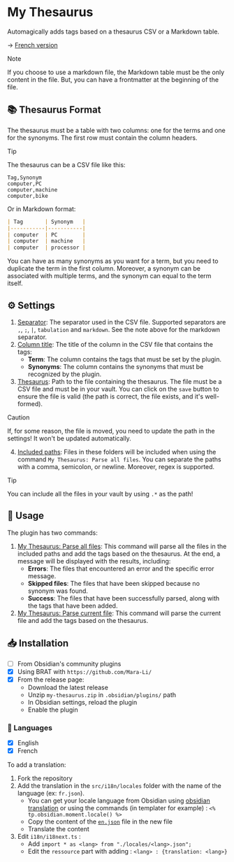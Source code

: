 # My Thesaurus

Automagically adds tags based on a thesaurus CSV or a Markdown table.

-> [French version](./README.fr.md)

> [!NOTE]
> If you choose to use a markdown file, the Markdown table must be the only
> content in the file.
> But, you can have a frontmatter at the beginning of the file.

## 📚 Thesaurus Format

The thesaurus must be a table with two columns: one for the terms and one for
the synonyms. The first row must contain the column headers.

> [!TIP]  
> The thesaurus can be a CSV file like this:
> ```csv
> Tag,Synonym
> computer,PC
> computer,machine
> computer,bike
> ```
>
> Or in Markdown format:
> ```markdown
> | Tag       | Synonym   |
> |-----------|-----------|
> | computer  | PC        |
> | computer  | machine   |
> | computer  | processor |
> ```


You can have as many synonyms as you want for a term, but you need to duplicate
the term in the first column. Moreover, a synonym can be associated with
multiple terms, and the synonym can equal to the term itself.

## ⚙️ Settings

1. <ins>Separator</ins>: The separator used in the CSV file. Supported
   separators are `,`, `;`, `|`, `tabulation` and `markdown`. See the note above
   for the markdown separator.
2. <ins>Column title</ins>: The title of the column in the CSV file that
   contains the tags:
    - **Term**: The column contains the tags that must be set by the plugin.
    - **Synonyms**: The column contains the synonyms that must be recognized by
      the plugin.
3. <ins>Thesaurus</ins>: Path to the file containing the thesaurus. The file
   must be a CSV file and must be in your vault. You can click on the `save`
   button to ensure the file is valid (the path is correct, the file exists, and
   it's well-formed).

> [!CAUTION]  
> If, for some reason, the file is moved, you need to update the path in the
> settings! It won't be updated automatically.

4. <u>Included paths</u>: Files in these folders will be included when using the
   command `My Thesaurus: Parse all files`. You can separate the paths with a
   comma, semicolon, or newline. Moreover, regex is supported.

> [!TIP]  
> You can include all the files in your vault by using `.*` as the path!

## 📝 Usage

The plugin has two commands:

1. <ins>My Thesaurus: Parse all files</ins>: This command will parse all the
   files in the included paths and add the tags based on the thesaurus. At the
   end, a message will be displayed with the results, including:
    - **Errors**: The files that encountered an error and the specific error
      message.
    - **Skipped files**: The files that have been skipped because no synonym was
      found.
    - **Success**: The files that have been successfully parsed, along with the
      tags that have been added.
2. <ins>My Thesaurus: Parse current file</ins>: This command will parse the
   current file and add the tags based on the thesaurus.

## 📥 Installation

- [ ] From Obsidian's community plugins
- [x] Using BRAT with `https://github.com/Mara-Li/`
- [x] From the release page:
    - Download the latest release
    - Unzip `my-thesaurus.zip` in `.obsidian/plugins/` path
    - In Obsidian settings, reload the plugin
    - Enable the plugin

### 🎼 Languages

- [x] English
- [x] French

To add a translation:

1. Fork the repository
2. Add the translation in the `src/i18n/locales` folder with the name of the
   language (ex: `fr.json`).
    - You can get your locale language from Obsidian
      using [obsidian translation](https://github.com/obsidianmd/obsidian-translations)
      or using the commands (in templater for example) :
      `<% tp.obsidian.moment.locale() %>`
    - Copy the content of the [`en.json`](./src/i18n/locales/en.json) file in
      the new file
    - Translate the content
3. Edit `i18n/i18next.ts` :
    - Add `import * as <lang> from "./locales/<lang>.json";`
    - Edit the `ressource` part with adding : `<lang> : {translation: <lang>}`


